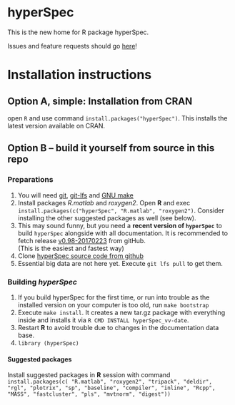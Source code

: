 # hyperSpec
This is the new home for R package hyperSpec.

Issues and feature requests should go [here](https://github.com/cbeleites/hyperSpec/issues)!

# Installation instructions

## Option A, simple: Installation from CRAN

open `R` and use command `install.packages("hyperSpec")`. This installs the latest version available on CRAN.

## Option B – build it yourself from source in this repo

### Preparations
1. You will need [git](https://git-scm.com/), [git-lfs](https://packagecloud.io/github/git-lfs/install) and [GNU make](https://www.gnu.org/software/make/)
1. Install packages *R.matlab* and *roxygen2*. Open **R** and exec `install.packages(c("hyperSpec", "R.matlab", "roxygen2")`. Consider installing the other suggested packages as well (see below).
1. This may sound funny, but you need a **recent version of `hyperSpec`** to build `hyperSpec` alongside with all documentation. It is recommended to fetch release [v0.98-20170223](https://github.com/cbeleites/hyperSpec/releases/tag/v0.98-20170223) from gitHub.  
   (This is the easiest and fastest way) 
1. Clone [hyperSpec source code from github](https://github.com/cbeleites/hyperSpec)
1. Essential big data are not here yet. Execute `git lfs pull` to get them.

### Building *hyperSpec*
1. If you build hyperSpec for the first time, or run into trouble as the installed version on your computer is too old, run `make bootstrap`
1. Execute `make install`. It creates a new tar.gz package with everything inside and installs it via `R CMD INSTALL hyperSpec_vv-date`.
1. Restart **R** to avoid trouble due to changes in the documentation data base.
1. `library (hyperSpec)`

#### Suggested packages
Install suggested packages in **R** session with command
`install.packages(c(
    "R.matlab",
    "roxygen2",
    "tripack",
    "deldir",
    "rgl",
    "plotrix",
    "sp",
    "baseline",
    "compiler",
    "inline",
    "Rcpp",
    "MASS",
    "fastcluster",
    "pls",
    "mvtnorm",
    "digest"))`

